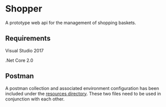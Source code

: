 # Shopper

A prototype web api for the management of shopping baskets. 

## Requirements

Visual Studio 2017

.Net Core 2.0

## Postman

A postman collection and associated environment configuration has been included under the [resources directory](https://github.com/bendleah/Shopper/tree/master/Resources). These two files need to be used in conjunction with each other. 

